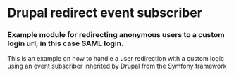 # Drupal redirect event subscriber

### Example module for redirecting anonymous users to a custom login url, in this case SAML login.

This is an example on how to handle a user redirection with a custom logic using an event subscriber inherited by Drupal from the Symfony framework



